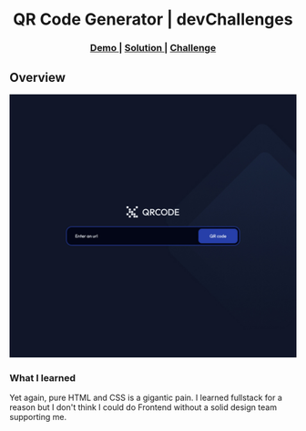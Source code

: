 <h1 align="center">QR Code Generator | devChallenges</h1>

<div align="center">
  <h3>
    <a href="https://nostromos.github.io/qr-code-generator">
      Demo
    </a>
    <span> | </span>
    <a href="https://github.com/Nostromos/QR-Code-Generator/Solution">
      Solution
    </a>
    <span> | </span>
    <a href="https://devchallenges.io/challenge/qa-code-generator">
      Challenge
    </a>
  </h3>
</div>

## Overview

![screenshot](https://github.com/Nostromos/QR-Code-Generator/blob/main/Project%20Starter/design/Tablet_1024px.jpg)

### What I learned

Yet again, pure HTML and CSS is a gigantic pain. I learned fullstack for a reason but I don't think I could do Frontend without a solid design team supporting me. 
